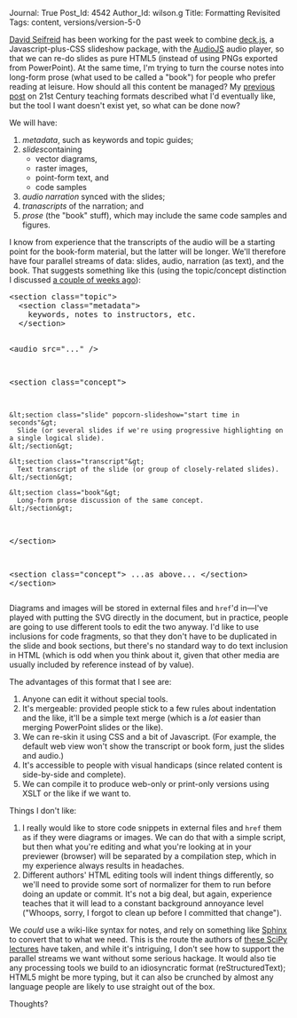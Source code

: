 Journal: True
Post_Id: 4542
Author_Id: wilson.g
Title: Formatting Revisited
Tags: content, versions/version-5-0

<p><a href="http://dseifried.wordpress.com/">David Seifreid</a> has been working for the past week to combine <a href="http://imakewebthings.github.com/deck.js/">deck.js</a>, a Javascript-plus-CSS slideshow package, with the <a href="https://github.com/dz0ny/AudioJS">AudioJS</a> audio player, so that we can re-do slides as pure HTML5 (instead of using PNGs exported from PowerPoint). At the same time, I'm trying to turn the course notes into long-form prose (what used to be called a "book") for people who prefer reading at leisure. How should all this content be managed? My <a href="{{root_path}}/blog/2012/01/never-mind-the-content-what-about-the-format.html">previous post</a> on 21st Century teaching formats described what I'd eventually like, but the tool I want doesn't exist yet, so what can be done now?</p>
<p>We will have:</p>
<ol>
<li><em>metadata</em>, such as keywords and topic guides;</li>
<li><em>slides</em>containing
<ul>
<li>vector diagrams,</li>
<li>raster images,</li>
<li>point-form text, and</li>
<li>code samples</li>
</ul>
</li>
<li><em>audio narration</em> synced with the slides;</li>
<li><em>tranascripts</em> of the narration; and</li>
<li><em>prose</em> (the "book" stuff), which may include the same code samples and figures.</li>
</ol>
<p>I know from experience that the transcripts of the audio will be a starting point for the book-form material, but the latter will be longer. We'll therefore have four parallel streams of data: slides, audio, narration (as text), and the book. That suggests something like this (using the topic/concept distinction I discussed <a href="{{root_path}}/blog/2012/01/terminology.html">a couple of weeks ago</a>):</p>
<pre>&lt;section class="topic"&gt;
  &lt;section class="metadata"&gt;
    keywords, notes to instructors, etc.
  &lt;/section&gt;

  &lt;audio src="..." /&gt;

  &lt;section class="concept"&gt;

    &lt;section class="slide" popcorn-slideshow="start time in seconds"&gt;
      Slide (or several slides if we're using progressive highlighting on a single logical slide).
    &lt;/section&gt;

    &lt;section class="transcript"&gt;
      Text transcript of the slide (or group of closely-related slides).
    &lt;/section&gt;

    &lt;section class="book"&gt;
      Long-form prose discussion of the same concept.
    &lt;/section&gt;

  &lt;/section&gt;

  &lt;section class="concept"&gt;
    ...as above...
  &lt;/section&gt;
&lt;/section&gt;</pre>
<p>Diagrams and images will be stored in external files and <code>href</code>'d in&mdash;I've played with putting the SVG directly in the document, but in practice, people are going to use different tools to edit the two anyway. I'd like to use inclusions for code fragments, so that they don't have to be duplicated in the slide and book sections, but there's no standard way to do text inclusion in HTML (which is odd when you think about it, given that other media are usually included by reference instead of by value).</p>
<p>The advantages of this format that I see are:</p>
<ol>
<li>Anyone can edit it without special tools.</li>
<li>It's mergeable: provided people stick to a few rules about indentation and the like, it'll be a simple text merge (which is a <em>lot</em> easier than merging PowerPoint slides or the like).</li>
<li>We can re-skin it using CSS and a bit of Javascript. (For example, the default web view won't show the transcript or book form, just the slides and audio.)</li>
<li>It's accessible to people with visual handicaps (since related content is side-by-side and complete).</li>
<li>We can compile it to produce web-only or print-only versions using XSLT or the like if we want to.</li>
</ol>
<p>Things I don't like:</p>
<ol>
<li>I really would like to store code snippets in external files and <code>href</code> them as if they were diagrams or images. We can do that with a simple script, but then what you're editing and what you're looking at in your previewer (browser) will be separated by a compilation step, which in my experience always results in headaches.</li>
<li>Different authors' HTML editing tools will indent things differently, so we'll need to provide some sort of normalizer for them to run before doing an update or commit. It's not a big deal, but again, experience teaches that it will lead to a constant background annoyance level ("Whoops, sorry, I forgot to clean up before I committed that change").</li>
</ol>
<p>We <em>could</em> use a wiki-like syntax for notes, and rely on something like <a href="http://sphinx.pocoo.org/">Sphinx</a> to convert that to what we need. This is the route the authors of <a href="http://scipy-lectures.github.com/">these SciPy lectures</a> have taken, and while it's intriguing, I don't see how to support the parallel streams we want without some serious hackage. It would also tie any processing tools we build to an idiosyncratic format (reStructuredText); HTML5 might be more typing, but it can also be crunched by almost any language people are likely to use straight out of the box.</p>
<p>Thoughts?</p>
